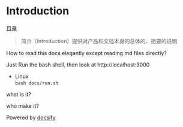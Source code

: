 # Introduction

[目录](_sidebar.md)

> 简介（Introduction）提供对产品和文档本身的总体的、扼要的说明

How to read this docs elegantly except reading md files directly?

Just Run the bash shell, then look at http://localhost:3000  
- Linux  
`bash docs/run.sh`

what is it?

who make it?

Powered by [docsify](https://github.com/docsifyjs/docsify)
